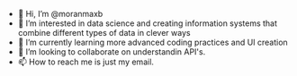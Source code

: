 - 👋 Hi, I’m @moranmaxb
- 👀 I’m interested in data science and creating information systems that combine different types of data in clever ways
- 🌱 I’m currently learning more advanced coding practices and UI creation
- 💞️ I’m looking to collaborate on understandin API's.
- 📫 How to reach me is just my email.

<!---
moranmaxb/moranmaxb is a ✨ special ✨ repository because its `README.md` (this file) appears on your GitHub profile.
You can click the Preview link to take a look at your changes.
--->
